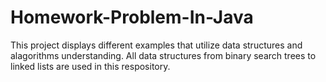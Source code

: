 # Homework-Problem-In-Java 
This project displays different examples that utilize data structures and alagorithms understanding. All data structures from binary search trees to linked lists are used in this respository. 
